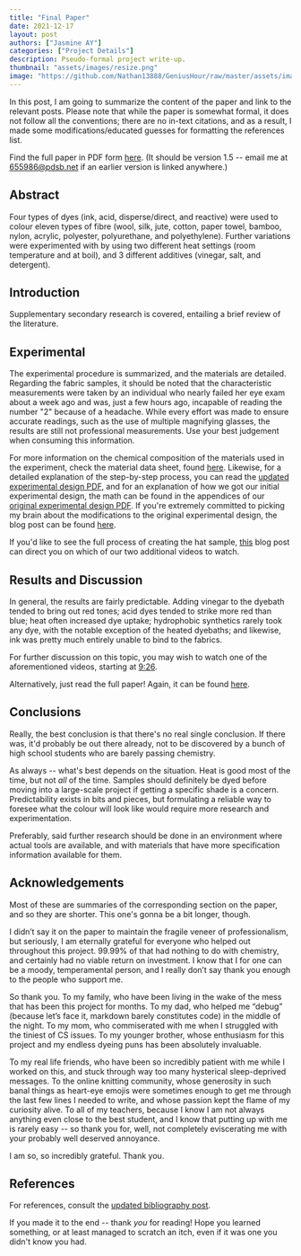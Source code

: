 ```yaml
---
title: "Final Paper"
date: 2021-12-17
layout: post
authors: ["Jasmine AY"]
categories: ["Project Details"]
description: Pseudo-formal project write-up.
thumbnail: "assets/images/resize.png"
image: "https://github.com/Nathan13888/GeniusHour/raw/master/assets/images/resize.png"
---
```


In this post, I am going to summarize the content of the paper and link to the relevant posts. Please note that while the paper is somewhat formal, it does not follow all the conventions; there are no in-text citations, and as a result, I made some modifications/educated guesses for formatting the references list.

Find the full paper in PDF form [here](https://drive.google.com/file/d/1tYAPzp1hPfmQdrlGhUmOogJdozfMfP4c/view?usp=sharing). (It should be version 1.5 -- email me at 655986@pdsb.net if an earlier version is linked anywhere.)

## Abstract

Four types of dyes (ink, acid, disperse/direct, and reactive) were used to colour eleven types of fibre (wool, silk, jute, cotton, paper towel, bamboo, nylon, acrylic, polyester, polyurethane, and polyethylene). Further variations were experimented with by using two different heat settings (room temperature and at boil), and 3 different additives (vinegar, salt, and detergent).

## Introduction

Supplementary secondary research is covered, entailing a brief review of the literature.

## Experimental

The experimental procedure is summarized, and the materials are detailed. Regarding the fabric samples, it should be noted that the characteristic measurements were taken by an individual who nearly failed her eye exam about a week ago and was, just a few hours ago, incapable of reading the number "2" because of a headache. While every effort was made to ensure accurate readings, such as the use of multiple magnifying glasses, the results are still not professional measurements. Use your best judgement when consuming this information.

For more information on the chemical composition of the materials used in the experiment, check the material data sheet, found [here](https://drive.google.com/file/d/1NWOqqXqVb8PQJOjicIENk1CoqcwrTcM8/view?usp=sharing). Likewise, for a detailed explanation of the step-by-step process, you can read the [updated experimental design PDF](https://drive.google.com/file/d/1oWzcSQVJdO0K7FSIWbDjZ6_O5nxLl9ci/view?usp=sharing), and for an explanation of how we got our initial experimental design, the math can be found in the appendices of our [original experimental design PDF](https://drive.google.com/file/d/1DZGF680ARMBXBzP1tZ__GN-TyKwg9a3m/view?usp=sharing). If you're extremely committed to picking my brain about the modifications to the original experimental design, the blog post can be found [here](https://nathan13888.github.io/GeniusHour/blog/2021-12-06-redux-experimental-design/).

If you'd like to see the full process of creating the hat sample, [this](https://nathan13888.github.io/GeniusHour/blog/2021-12-16-hat-videos/) blog post can direct you on which of our two additional videos to watch.

## Results and Discussion

In general, the results are fairly predictable. Adding vinegar to the dyebath tended to bring out red tones; acid dyes tended to strike more red than blue; heat often increased dye uptake; hydrophobic synthetics rarely took any dye, with the notable exception of the heated dyebaths; and likewise, ink was pretty much entirely unable to bind to the fabrics.

For further discussion on this topic, you may wish to watch one of the aforementioned videos, starting at [9:26](https://youtu.be/VKyVxNapFOY?t=566).

Alternatively, just read the full paper! Again, it can be found [here](https://drive.google.com/file/d/1tYAPzp1hPfmQdrlGhUmOogJdozfMfP4c/view?usp=sharing).

## Conclusions

Really, the best conclusion is that there's no real single conclusion. If there was, it'd probably be out there already, not to be discovered by a bunch of high school students who are barely passing chemistry.

As always -- what's best depends on the situation. Heat is good most of the time, but not _all_ of the time. Samples should definitely be dyed before moving into a large-scale project if getting a specific shade is a concern. Predictability exists in bits and pieces, but formulating a reliable way to foresee what the colour will look like would require more research and experimentation.

Preferably, said further research should be done in an environment where actual tools are available, and with materials that have more specification information available for them.

## Acknowledgements

Most of these are summaries of the corresponding section on the paper, and so they are shorter. This one's gonna be a bit longer, though.

I didn’t say it on the paper to maintain the fragile veneer of professionalism, but seriously, I am eternally grateful for everyone who helped out throughout this project. 99.99% of that had nothing to do with chemistry, and certainly had no viable return on investment. I know that I for one can be a moody, temperamental person, and I really don’t say thank you enough to the people who support me.

So thank you. To my family, who have been living in the wake of the mess that has been this project for months. To my dad, who helped me “debug” (because let’s face it, markdown barely constitutes code) in the middle of the night. To my mom, who commiserated with me when I struggled with the tiniest of CS issues. To my younger brother, whose enthusiasm for this project and my endless dyeing puns has been absolutely invaluable.

To my real life friends, who have been so incredibly patient with me while I worked on this, and stuck through way too many hysterical sleep-deprived messages. To the online knitting community, whose generosity in such banal things as heart-eye emojis were sometimes enough to get me through the last few lines I needed to write, and whose passion kept the flame of my curiosity alive. To all of my teachers, because I know I am not always anything even close to the best student, and I know that putting up with me is rarely easy -- so thank you for, well, not completely eviscerating me with your probably well deserved annoyance.

I am so, so incredibly grateful. Thank you.

## References

For references, consult the [updated bibliography post](https://nathan13888.github.io/GeniusHour/blog/2021-12-16-updated-bibliography/).

If you made it to the end -- thank *you* for reading! Hope you learned something, or at least managed to scratch an itch, even if it was one you didn't know you had.
